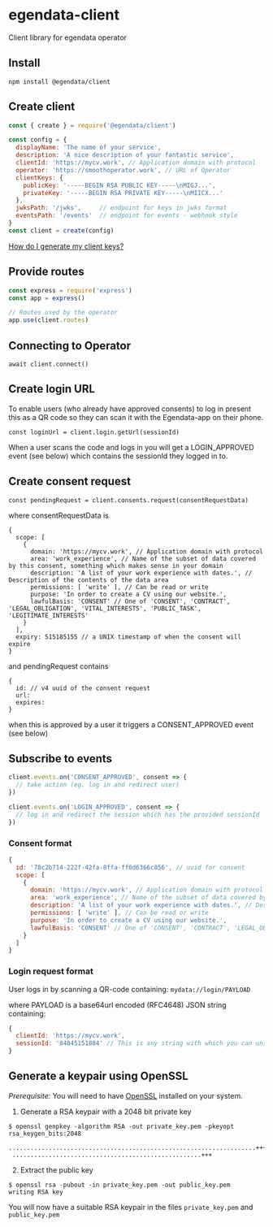 # egendata-client

Client library for egendata operator

## Install

`npm install @egendata/client`

## Create client

```javascript
const { create } = require('@egendata/client')

const config = {
  displayName: 'The name of your service',
  description: 'A nice description of your fantastic service',
  clientId: 'https://mycv.work', // Application domain with protocol
  operator: 'https://smoothoperator.work', // URL of Operator
  clientKeys: {
    publicKey: '-----BEGIN RSA PUBLIC KEY-----\nMIGJ...',
    privateKey: '-----BEGIN RSA PRIVATE KEY-----\nMIICX...'
  },
  jwksPath: '/jwks',     // endpoint for keys in jwks format
  eventsPath: '/events'  // endpoint for events - webhook style
}
const client = create(config)
```

[How do I generate my client keys?](#generate-a-keypair-using-openssl?)

## Provide routes

```javascript
const express = require('express')
const app = express()

// Routes used by the operator
app.use(client.routes)
```


## Connecting to Operator
```
await client.connect()
```

## Create login URL
To enable users (who already have approved consents) to log in present this as a QR code so they can scan it with the Egendata-app on their phone.
```
const loginUrl = client.login.getUrl(sessionId)
```
When a user scans the code and logs in you will get a LOGIN_APPROVED event (see below) which contains the sessionId they logged in to.

## Create consent request
```
const pendingRequest = client.consents.request(consentRequestData)
```
where consentRequestData is
```
{
  scope: [
    {
      domain: 'https://mycv.work', // Application domain with protocol
      area: 'work_experience', // Name of the subset of data covered by this consent, something which makes sense in your domain
      description: 'A list of your work experience with dates.', // Description of the contents of the data area
      permissions: [ 'write' ], // Can be read or write
      purpose: 'In order to create a CV using our website.',
      lawfulBasis: 'CONSENT' // One of 'CONSENT', 'CONTRACT', 'LEGAL_OBLIGATION', 'VITAL_INTERESTS', 'PUBLIC_TASK', 'LEGITIMATE_INTERESTS' 
    }
  ],
  expiry: 515185155 // a UNIX timestamp of when the consent will expire
}
```
and pendingRequest contains
```
{
  id: // v4 uuid of the consent request
  url: 
  expires: 
}
```
when this is approved by a user it triggers a CONSENT_APPROVED event (see below)

## Subscribe to events

```javascript
client.events.on('CONSENT_APPROVED', consent => {
  // take action (eg. log in and redirect user)
})

client.events.on('LOGIN_APPROVED', consent => {
  // log in and redirect the session which has the provided sessionId
})
```

### Consent format

```javascript
{
  id: '78c2b714-222f-42fa-8ffa-ff0d6366c856', // uuid for consent
  scope: [
    {
      domain: 'https://mycv.work', // Application domain with protocol
      area: 'work_experience', // Name of the subset of data covered by this consent, something which makes sense in your domain
      description: 'A list of your work experience with dates.', // Description of the contents of the data area
      permissions: [ 'write' ], // Can be read or write
      purpose: 'In order to create a CV using our website.',
      lawfulBasis: 'CONSENT' // One of 'CONSENT', 'CONTRACT', 'LEGAL_OBLIGATION', 'VITAL_INTERESTS', 'PUBLIC_TASK', 'LEGITIMATE_INTERESTS' 
    }
  ]
}
```

### Login request format
User logs in by scanning a QR-code containing:
`mydata://login/PAYLOAD`

where PAYLOAD is a base64url encoded (RFC4648) JSON string containing:
```javascript
{
  clientId: 'https://mycv.work',
  sessionId: '84845151884' // This is any string with which you can uniquely identify this user session
}
```

## Generate a keypair using OpenSSL
_Prerequisite:_ You will need to have [OpenSSL](http://www.openssl.org/) installed on your system.

1. Generate a RSA keypair with a 2048 bit private key
```
$ openssl genpkey -algorithm RSA -out private_key.pem -pkeyopt rsa_keygen_bits:2048
 ....................................................................+++
 ....................................................+++
```
2. Extract the public key

```
$ openssl rsa -pubout -in private_key.pem -out public_key.pem
writing RSA key
```

You will now have a suitable RSA keypair in the files `private_key.pem` and `public_key.pem`
